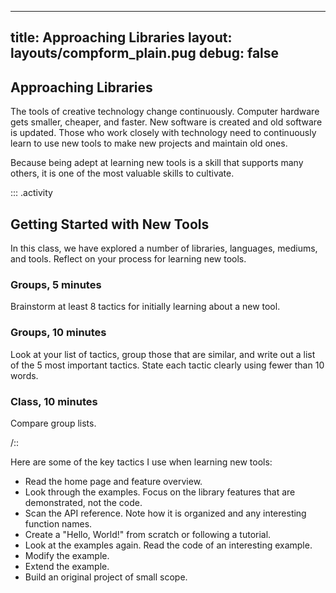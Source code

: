 
---
title: Approaching Libraries
layout: layouts/compform_plain.pug
debug: false
---


## Approaching Libraries

The tools of creative technology change continuously. Computer hardware gets smaller, cheaper, and faster. New software is created and old software is updated. Those who work closely with technology need to continuously learn to use new tools to make new projects and maintain old ones.

Because being adept at learning new tools is a skill that supports many others, it is one of the most valuable skills to cultivate.



::: .activity
## Getting Started with New Tools

In this class, we have explored a number of libraries, languages, mediums, and tools. Reflect on your process for learning new tools.

### Groups, 5 minutes
Brainstorm at least 8 tactics for initially learning about a new tool.

### Groups, 10 minutes
Look at your list of tactics, group those that are similar, and write out a list of the 5 most important tactics. State each tactic clearly using fewer than 10 words.

### Class, 10 minutes
Compare group lists.


/::
<br/>

Here are some of the key tactics I use when learning new tools:

- Read the home page and feature overview.
- Look through the examples. Focus on the library features that are demonstrated, not the code.
- Scan the API reference. Note how it is organized and any interesting function names.
- Create a "Hello, World!" from scratch or following a tutorial.
- Look at the examples again. Read the code of an interesting example.
- Modify the example.
- Extend the example.
- Build an original project of small scope.

<!-- [[move this section to new page someday? this isn't tied to microgames, it is just here because of the class calendar.]] -->
